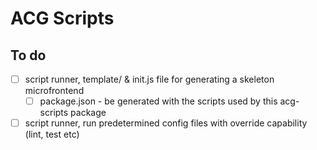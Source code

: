 # ACG Scripts

## To do

* [ ] script runner, template/ & init.js file for generating a skeleton microfrontend
  * [ ] package.json - be generated with the scripts used by this acg-scripts package
* [ ] script runner, run predetermined config files with override capability (lint, test etc)
